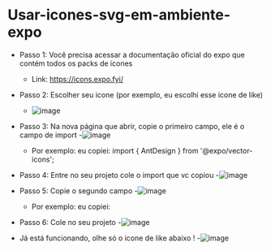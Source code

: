 # Usar-icones-svg-em-ambiente-expo

- Passo 1: Você precisa acessar a documentação oficial do expo que contém todos os packs de icones
  - Link: https://icons.expo.fyi/
  
- Passo 2: Escolher seu icone (por exemplo, eu escolhi esse icone de like)
  - ![image](https://user-images.githubusercontent.com/93846923/206822524-fb0bb1be-f856-40da-bdd1-9520465eca36.png)

- Passo 3: Na nova página que abrir, copie o primeiro campo, ele é o campo de import
  -![image](https://user-images.githubusercontent.com/93846923/206822565-f7c51c1f-f0d6-4145-8fd6-95669ba91f24.png)
  - Por exemplo: eu copiei: import { AntDesign } from '@expo/vector-icons'; 

- Passo 4: Entre no seu projeto cole o import que vc copiou
 -![image](https://user-images.githubusercontent.com/93846923/206822634-62154f0f-dd9b-4ffa-882d-fd94272669bd.png)



- Passo 5: Copie o segundo campo
  -![image](https://user-images.githubusercontent.com/93846923/206822708-ac311c53-4277-4a6b-9614-a300c6ac2a3f.png)
  - Por exemplo: eu copiei: <AntDesign name="like2" size={24} color="black" />

- Passo 6: Cole no seu projeto
  -![image](https://user-images.githubusercontent.com/93846923/206822764-956e1ebe-efc9-43e9-bd3e-1e2a44648215.png)

- Já está funcionando, olhe só o icone de like abaixo !
  -![image](https://user-images.githubusercontent.com/93846923/206822812-e0e60b8e-1695-47f3-b477-b5258235ec1c.png)



